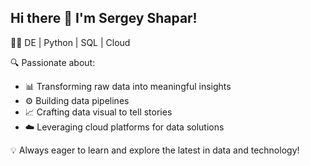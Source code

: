 ## Hi there 👋 I'm Sergey Shapar!

👨‍💻 DE | Python | SQL | Cloud

🔍 Passionate about:
- 📊 Transforming raw data into meaningful insights
- ⚙️ Building data pipelines
- 📈 Crafting data visual to tell stories
- ☁️ Leveraging cloud platforms for data solutions

💡 Always eager to learn and explore the latest in data and technology!
<!--
**rsaroot/rsaroot** is a ✨ _special_ ✨ repository because its `README.md` (this file) appears on your GitHub profile.

Here are some ideas to get you started:

- 🔭 I’m currently working on ...
- 🌱 I’m currently learning ...
- 👯 I’m looking to collaborate on ...
- 🤔 I’m looking for help with ...
- 💬 Ask me about ...
- 📫 How to reach me: ...
- 😄 Pronouns: ...
- ⚡ Fun fact: ...
-->
